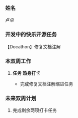 ### 姓名

卢卓

### 开发中的快乐开源任务

【Docathon】修复文档注解

### 本双周工作

1. **任务 热身打卡**

   - 完成修复文档注解缩进任务

### 未来双周计划

1. 完成剩余两项打卡任务
